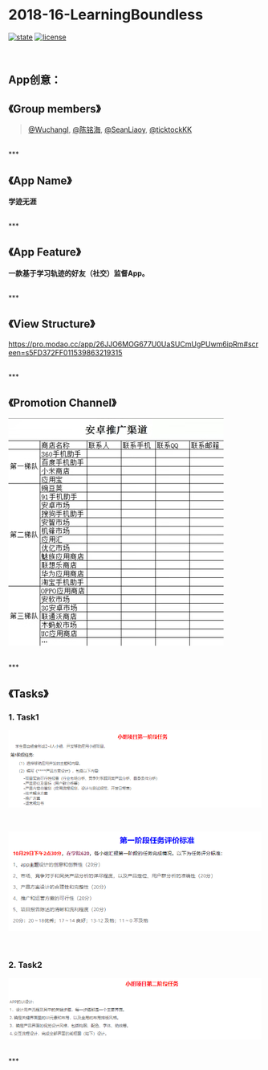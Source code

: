 # 2018-16-LearningBoundless
[![state](https://img.shields.io/badge/state-in%20development%20-brightgreen.svg)](https://github.com/android-app-development-course/2018-16-LearningBoundless)
[![license](https://img.shields.io/packagist/l/doctrine/orm.svg)](https://github.com/android-app-development-course/2018-16-LearningBoundless/blob/master/LICENSE)


<br/>

## App创意：

## 《Group members》


> [@WuchangI](https://github.com/Yuziquan), [@陈铭海](https://github.com/chenminghai), [@SeanLiaoy](https://github.com/SeanLiaoy), [@ticktockKK](https://github.com/ticktockKK)

<br/>
***


## 《App Name》

**学迹无涯**

<br/>
***

## 《App Feature》

**一款基于学习轨迹的好友（社交）监督App。**


<br/>
***

## 《View Structure》

https://pro.modao.cc/app/26JJO6MOG677U0UaSUCmUgPUwm6ipRm#screen=s5FD372FF011539863219315

<br/>
***


## 《Promotion Channel》
![promotion](https://github.com/android-app-development-course/2018-16-LearningBoundless/blob/master/Screenshots/Project/promotion.jpg)

<br/>
***


## 《Tasks》
### 1. Task1

![task1](https://github.com/android-app-development-course/2018-16-LearningBoundless/blob/master/Screenshots/Tasks/task1.png)



<br/>

![task1_1](https://github.com/android-app-development-course/2018-16-LearningBoundless/blob/master/Screenshots/Tasks/task1_1.png)


<br/>

### 2. Task2



![task2](https://github.com/android-app-development-course/2018-16-LearningBoundless/blob/master/Screenshots/Tasks/task2.png)

<br/>
***


